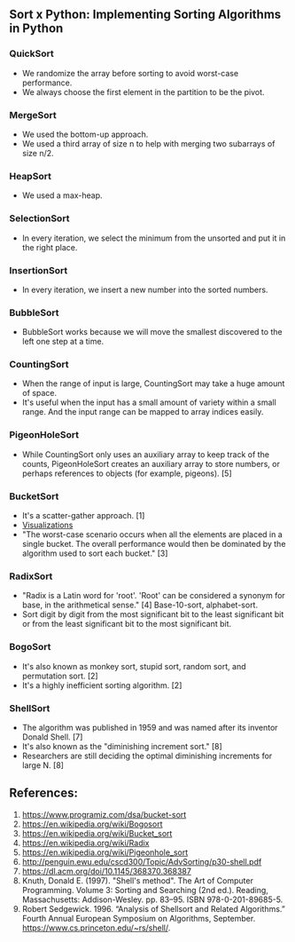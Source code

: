 ## Sort x Python: Implementing Sorting Algorithms in Python

### QuickSort
- We randomize the array before sorting to avoid worst-case performance.
- We always choose the first element in the partition to be the pivot.

### MergeSort
- We used the bottom-up approach.
- We used a third array of size n to help with merging two subarrays of size n/2.

### HeapSort
- We used a max-heap.

### SelectionSort
- In every iteration, we select the minimum from the unsorted and put it in the right place.

### InsertionSort
- In every iteration, we insert a new number into the sorted numbers.

### BubbleSort
- BubbleSort works because we will move the smallest discovered to the left one step at a time.

### CountingSort
- When the range of input is large, CountingSort may take a huge amount of space.
- It's useful when the input has a small amount of variety within a small range. And the input range can be mapped to array indices easily.

### PigeonHoleSort
- While CountingSort only uses an auxiliary array to keep track of the counts, PigeonHoleSort creates an auxiliary array to store numbers, or perhaps references to objects (for example, pigeons). [5]

### BucketSort
- It's a scatter-gather approach. [1]
- [Visualizations](https://medium.com/karuna-sehgal/an-introduction-to-bucket-sort-62aa5325d124)
- "The worst-case scenario occurs when all the elements are placed in a single bucket. The overall performance would then be dominated by the algorithm used to sort each bucket." [3]

### RadixSort
- "Radix is a Latin word for 'root'. 'Root' can be considered a synonym for base, in the arithmetical sense." [4] Base-10-sort, alphabet-sort.
- Sort digit by digit from the most significant bit to the least significant bit or from the least significant bit to the most significant bit.

### BogoSort
- It's also known as monkey sort, stupid sort, random sort, and permutation sort. [2]
- It's a highly inefficient sorting algorithm. [2]

### ShellSort
- The algorithm was published in 1959 and was named after its inventor Donald Shell. [7]
- It's also known as the "diminishing increment sort." [8]
- Researchers are still deciding the optimal diminishing increments for large N. [8]

## References:
1. https://www.programiz.com/dsa/bucket-sort
2. https://en.wikipedia.org/wiki/Bogosort
3. https://en.wikipedia.org/wiki/Bucket_sort
4. https://en.wikipedia.org/wiki/Radix
5. https://en.wikipedia.org/wiki/Pigeonhole_sort
6. http://penguin.ewu.edu/cscd300/Topic/AdvSorting/p30-shell.pdf
7. https://dl.acm.org/doi/10.1145/368370.368387
8. Knuth, Donald E. (1997). "Shell's method". The Art of Computer Programming. Volume 3: Sorting and Searching (2nd ed.). Reading, Massachusetts: Addison-Wesley. pp. 83–95. ISBN 978-0-201-89685-5.
9. Robert Sedgewick. 1996. “Analysis of Shellsort and Related Algorithms.” Fourth Annual European Symposium on Algorithms, September. https://www.cs.princeton.edu/~rs/shell/.

